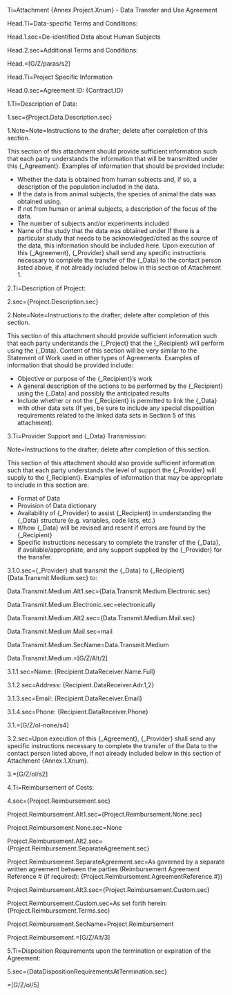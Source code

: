 Ti=Attachment {Annex.Project.Xnum} - Data Transfer and Use Agreement


Head.Ti=Data-specific Terms and Conditions:


Head.1.sec=De-identified Data about Human Subjects

Head.2.sec=Additional Terms and Conditions:

Head.=[G/Z/paras/s2]

Head.Ti=Project Specific Information

Head.0.sec=Agreement ID:  {Contract.ID}


1.Ti=Description of Data:

1.sec={Project.Data.Description.sec}

1.Note=Note=Instructions to the drafter; delete after completion of this section.

This section of this attachment should provide sufficient information such that each party understands the information that will be transmitted under this {_Agreement}.  Examples of information that should be provided include:
*  Whether the data is obtained from human subjects and, if so, a description of the population included in the data.
*  If the data is from animal subjects, the species of animal the data was obtained using.  
*  If not from human or animal subjects, a description of the focus of the data.
*  The number of subjects and/or experiments included
*  Name of the study that the data was obtained under
If there is a particular study that needs to be acknowledged/cited as the source of the data, this information should be included here.
Upon execution of this {_Agreement}, {_Provider} shall send any specific instructions necessary
to complete the transfer of the {_Data} to the contact person listed above, if not already
included below in this section of Attachment 1.

2.Ti=Description of Project:

2.sec={Project.Description.sec}

2.Note=Note=Instructions to the drafter; delete after completion of this section.

This section of this attachment should provide sufficient information such that each party understands the {_Project} that the {_Recipient} will perform using the {_Data}.  Content of this section will be very similar to the Statement of Work used in other types of Agreements. Examples of information that should be provided include:
*  Objective or purpose of the {_Recipient}’s work
*  A general description of the actions to be performed by the {_Recipient} using the {_Data} and possibly the anticipated results
*  Include whether or not the {_Recipient} is permitted to link the {_Data} with other data sets (If yes, be sure to include any special disposition requirements related to the linked data sets in Section 5 of this attachment).

3.Ti=Provider Support and {_Data} Transmission:

Note=Instructions to the drafter; delete after completion of this section.

This section of this attachment should also provide sufficient information such that each party understands the level of support the {_Provider} will supply to the {_Recipient}.  Examples of information that may be appropriate to include in this section are:
*  Format of Data
*  Provision of Data dictionary
*  Availability of {_Provider} to assist {_Recipient} in understanding the {_Data} structure (e.g. variables, code lists, etc.) 
*  If/how {_Data} will be revised and resent if errors are found by the {_Recipient}
*  Specific instructions necessary to complete the transfer of the {_Data}, if available/appropriate, and any support supplied by the {_Provider} for the transfer.

3.1.0.sec={_Provider} shall transmit the {_Data} to {_Recipient} {Data.Transmit.Medium.sec} to:

Data.Transmit.Medium.Alt1.sec={Data.Transmit.Medium.Electronic.sec}

Data.Transmit.Medium.Electronic.sec=electronically

Data.Transmit.Medium.Alt2.sec={Data.Transmit.Medium.Mail.sec}

Data.Transmit.Medium.Mail.sec=mail

Data.Transmit.Medium.SecName=Data.Transmit.Medium

Data.Transmit.Medium.=[G/Z/Alt/2]

3.1.1.sec=Name: {Recipient.DataReceiver.Name.Full}

3.1.2.sec=Address: {Recipient.DataReceiver.Adr.1,2}

3.1.3.sec=Email: {Recipient.DataReceiver.Email}

3.1.4.sec=Phone: {Recipient.DataReceiver.Phone}

3.1.=[G/Z/ol-none/s4]

3.2.sec=Upon execution of this {_Agreement}, {_Provider} shall send any specific instructions necessary to complete the transfer of the Data to the contact person listed above, if not already included below in this section of Attachment {Annex.1.Xnum}. 

3.=[G/Z/ol/s2]

4.Ti=Reimbursement of Costs:

4.sec={Project.Reimbursement.sec}

Project.Reimbursement.Alt1.sec={Project.Reimbursement.None.sec}

Project.Reimbursement.None.sec=None

Project.Reimbursement.Alt2.sec={Project.Reimbursement.SeparateAgreement.sec}

Project.Reimbursement.SeparateAgreement.sec=As governed by a separate written agreement between the parties (Reimbursement Agreement Reference # (if required): {Project.Reimbursement.AgreementReference.#})

Project.Reimbursement.Alt3.sec={Project.Reimbursement.Custom.sec}

Project.Reimbursement.Custom.sec=As set forth herein:  {Project.Reimbursement.Terms.sec}

Project.Reimbursement.SecName=Project.Reimbursement

Project.Reimbursement.=[G/Z/Alt/3]

5.Ti=Disposition Requirements upon the termination or expiration of the Agreement:

5.sec={DataDispositionRequirementsAtTermination.sec}

=[G/Z/ol/5]